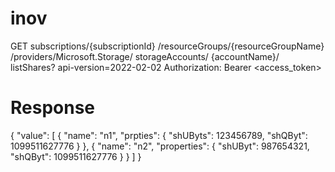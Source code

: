 # inov
GET  subscriptions/{subscriptionId}
/resourceGroups/{resourceGroupName}
/providers/Microsoft.Storage/
storageAccounts/
{accountName}/
listShares?
api-version=2022-02-02
Authorization: Bearer <access_token>


Response
==========

{
  "value": [
    {
      "name": "n1",
      "prpties": {
        "shUByts": 123456789,
        "shQByt": 1099511627776
      }
    },
    {
      "name": "n2",
      "properties": {
        "shUByt": 987654321,
        "shQByt": 1099511627776
      }
    }
  ]
}

